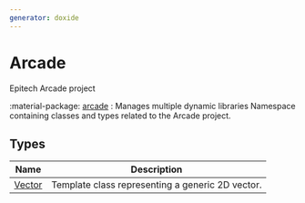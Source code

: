 ```yaml
---
generator: doxide
---
```



# Arcade

Epitech Arcade project

:material-package: [arcade](arcade/index.md)
:    Manages multiple dynamic libraries Namespace containing classes and types related to the Arcade project.

## Types

| Name | Description |
| ---- | ----------- |
| [Vector](Vector.md) |  Template class representing a generic 2D vector. |

